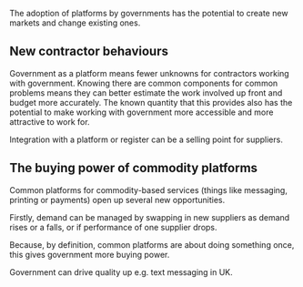 <!-- TITLE: New Markets -->
<!-- SUBTITLE: A quick summary of New Markets -->

The adoption of platforms by governments has the potential to create new markets and change existing ones.

## New contractor behaviours

Government as a platform means fewer unknowns for contractors working with government. Knowing there are common components for common problems means they can better estimate the work involved up front and budget more accurately. The known quantity that this provides also has the potential to make working with government more accessible and more attractive to work for.

Integration with a platform or register can be a selling point for suppliers.


## The buying power of commodity platforms

Common platforms for commodity-based services (things like messaging, printing or payments) open up several new opportunities.

Firstly, demand can be managed by swapping in new suppliers as demand rises or a falls, or if performance of one supplier drops.

Because, by definition, common platforms are about doing something once, this gives government more buying power.

Government can drive quality up e.g. text messaging in UK.